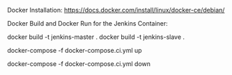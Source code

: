
Docker Installation:
https://docs.docker.com/install/linux/docker-ce/debian/


Docker Build and Docker Run for the Jenkins Container:

docker build -t jenkins-master .
docker build -t jenkins-slave .

docker-compose -f docker-compose.ci.yml up

docker-compose -f docker-compose.ci.yml down
